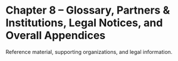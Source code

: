 # Chapter 8 – Glossary, Partners & Institutions, Legal Notices, and Overall Appendices

Reference material, supporting organizations, and legal information.
